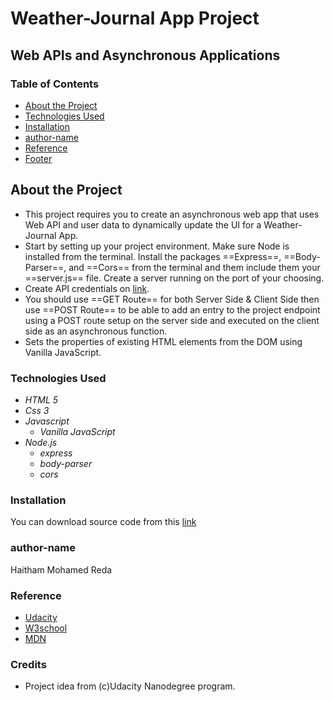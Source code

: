 # Weather-Journal App Project

## Web APIs and Asynchronous Applications

### Table of Contents

- [About the Project](#about-the-project)
- [Technologies Used](#technologies-used)
- [Installation](#installation)
- [author-name](#author-name)
- [Reference](#Reference)
- [Footer](#Footer)

## About the Project

- This project requires you to create an asynchronous web app that uses Web API and user data to dynamically update the UI for a Weather-Journal App.
- Start by setting up your project environment. Make sure Node is installed from the terminal. Install the packages ==Express==, ==Body-Parser==, and ==Cors== from the terminal and them include them your ==server.js== file.
Create a server running on the port of your choosing.
- Create API credentials on [link](OpenWeatherMap.com).
- You should use ==GET Route== for both Server Side & Client Side then use ==POST Route== to be able to add an entry to the project endpoint using a POST route setup on the server side and executed on the client side as an asynchronous function.
- Sets the properties of existing HTML elements from the DOM using Vanilla JavaScript.

### Technologies Used

- _HTML 5_
- _Css 3_
- _Javascript_
    - _Vanilla JavaScript_
- _Node.js_
    - _express_
    - _body-parser_
    - _cors_

### Installation

You can download source code from this [link](https://github.com/Haitham0Reda/Weather-Journal-App)

### author-name

Haitham Mohamed Reda

### Reference
- [Udacity](https://classroom.udacity.com)
- [W3school](https://www.w3schools.com/)
- [MDN](https://developer.mozilla.org/en-US/)

### Credits

- Project idea from (c)Udacity Nanodegree program.

